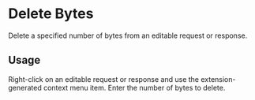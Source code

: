 # Delete Bytes
Delete a specified number of bytes from an editable request or response.

## Usage
Right-click on an editable request or response and use the extension-generated context menu item.
Enter the number of bytes to delete.
